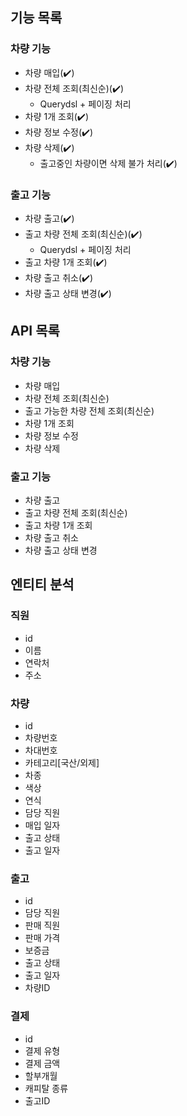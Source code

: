## 기능 목록
### 차량 기능
* 차량 매입(✔️)
* 차량 전체 조회(최신순)(✔️)
  * Querydsl + 페이징 처리
* 차량 1개 조회(✔️)
* 차량 정보 수정(✔️)
* 차량 삭제(✔️)
  * 출고중인 차량이면 삭제 불가 처리(✔️)

### 출고 기능
* 차량 출고(✔️)
* 출고 차량 전체 조회(최신순)(✔️)
  * Querydsl + 페이징 처리
* 출고 차량 1개 조회(✔️)
* 차량 출고 취소(✔️)
* 차량 출고 상태 변경(✔️)

## API 목록
### 차량 기능
* 차량 매입
* 차량 전체 조회(최신순)
* 출고 가능한 차량 전체 조회(최신순)
* 차량 1개 조회
* 차량 정보 수정
* 차량 삭제

### 출고 기능
* 차량 출고
* 출고 차량 전체 조회(최신순)
* 출고 차량 1개 조회
* 차량 출고 취소
* 차량 출고 상태 변경

## 엔티티 분석
### 직원
* id
* 이름
* 연락처
* 주소

### 차량
* id
* 차량번호
* 차대번호
* 카테고리[국산/외제]
* 차종
* 색상
* 연식
* 담당 직원
* 매입 일자
* 출고 상태
* 출고 일자

### 출고
* id
* 담당 직원
* 판매 직원
* 판매 가격
* 보증금
* 출고 상태
* 출고 일자
* 차량ID

### 결제
* id
* 결제 유형
* 결제 금액
* 할부개월
* 캐피탈 종류
* 출고ID